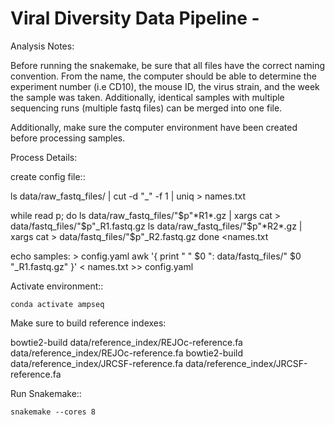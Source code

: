 Viral Diversity Data Pipeline  -
================================================

Analysis Notes:

Before running the snakemake, be sure that all files have the correct naming convention. From the name, the computer should be able to determine the experiment number (i.e CD10), the mouse ID, the virus strain, and the week the sample was taken. Additionally, identical samples with multiple sequencing runs (multiple fastq files) can be merged into one file. 

Additionally, make sure the computer environment have been created before processing samples.

Process Details:

create config file::

  ls data/raw_fastq_files/ | cut -d "_" -f 1 | uniq > names.txt

  while read p; do
    ls data/raw_fastq_files/"$p"*R1*.gz | xargs cat > data/fastq_files/"$p"_R1.fastq.gz
    ls data/raw_fastq_files/"$p"*R2*.gz | xargs cat > data/fastq_files/"$p"_R2.fastq.gz
  done <names.txt

  echo samples: > config.yaml
  awk '{ print "    " $0 ": data/fastq_files/" $0 "_R1.fastq.gz" }' < names.txt >> config.yaml
  

Activate environment::

    conda activate ampseq

Make sure to build reference indexes:

bowtie2-build data/reference_index/REJOc-reference.fa data/reference_index/REJOc-reference.fa
bowtie2-build data/reference_index/JRCSF-reference.fa data/reference_index/JRCSF-reference.fa



Run Snakemake::

    snakemake --cores 8
